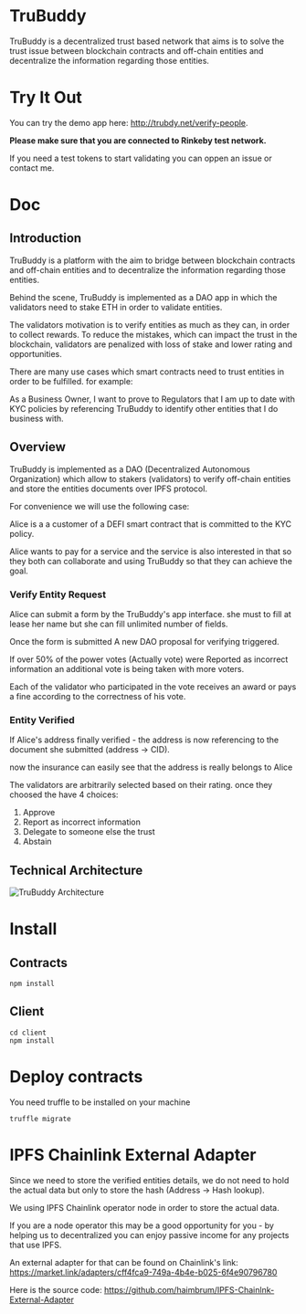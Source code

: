 # TruBuddy
TruBuddy is a decentralized trust based network that aims is to solve the trust issue between blockchain contracts and off-chain entities and decentralize the information regarding those entities.

# Try It Out
You can try the demo app here: http://trubdy.net/verify-people.

**Please make sure that you are connected to Rinkeby test network.**

If you need a test tokens to start validating you can oppen an issue or contact me.

# Doc
## Introduction
TruBuddy is a platform with the aim to bridge between blockchain contracts and off-chain entities and to decentralize the information regarding those entities.

Behind the scene, TruBuddy is implemented as a DAO app in which the validators need to stake ETH in order to validate entities.

The validators motivation is to verify entities as much as they can, in order to collect rewards. To reduce the mistakes, which can impact the trust in the blockchain, validators are penalized with loss of stake and lower rating and opportunities.

There are many use cases which smart contracts need to trust entities in order to be fulfilled. for example:

As a Business Owner, I want to prove to Regulators that I am up to date with KYC policies by referencing TruBuddy to identify other entities that I do business with.

## Overview
TruBuddy is implemented as a DAO (Decentralized Autonomous Organization) which allow to stakers (validators) to verify off-chain entities and store the entities documents over IPFS protocol.

For convenience we will use the following case:

Alice is a a customer of a DEFI smart contract that is committed to the KYC policy.

Alice wants to pay for a service and the service is also interested in that so they both can collaborate and using TruBuddy  so that they can achieve the goal.
### Verify Entity Request
Alice can submit a form by the TruBuddy's app interface. she must to fill at lease her name but she can fill unlimited number of fields.

Once the form is submitted A new DAO proposal for verifying triggered.

If over 50% of the power votes (Actually vote) were Reported as incorrect information an additional vote is being taken with more voters. 

Each of the validator who participated in the vote receives an award or pays a fine according to the correctness of his vote.

### Entity Verified
If Alice's address finally verified - the address is now referencing to the document she submitted (address -> CID).

now the insurance can easily see that the address is really belongs to Alice

The validators are arbitrarily selected based on their rating. once they choosed the have 4 choices:

1. Approve
2. Report as incorrect information
3. Delegate to someone else the trust
4. Abstain

## Technical Architecture
![TruBuddy Architecture ](http://trubdy.net/architecture.png)
# Install
## Contracts
```
npm install
```

## Client
```
cd client
npm install
```

# Deploy contracts
You need truffle to be installed on your machine
```
truffle migrate
```

# IPFS Chainlink External Adapter
Since we need to store the verified entities details, we do not need to hold the actual data but only to store the hash (Address -> Hash lookup).

We using IPFS Chainlink operator node in order to store the actual data.  

If you are a node operator this may be a good opportunity for you - by helping us to decentralized you can enjoy passive income for any projects that use IPFS.

An external adapter for that can be found on Chainlink's link: https://market.link/adapters/cff4fca9-749a-4b4e-b025-6f4e90796780

Here is the source code: https://github.com/haimbrum/IPFS-Chainlnk-External-Adapter

